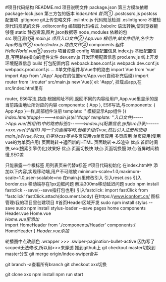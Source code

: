 #项目代码结构
README.md           项目说明文件
package.json        第三方模块依赖
package-lock.json   第三方包的版本
*index.html          首页①*
.postcssrc.js       postcss配置项
.gitignore          git上传忽略文件
.eslintrc.js        代码规范检测
.eslintignore       不被检测代码规范的文件
.editorconfig       编辑器代码格式
.babelrc            语法转换,使浏览器能够懂
static              静态资源,图片,json数据等
node_modules        依赖的包  
src                 项目源代码
    *main.js         项目入口文件②*
    *App.vue         根组件,单文件组件,名字为App的组件③*
    *router/index.js 路由文件④*
    components      组件
        *HelloWorld.vue⑤*
    assets          项目资源
config              项目配置信息
    index.js        基础配置信息,写明路由指向的组件文件
    dev.env.js      开发环境配置信息
    prod.env.js     线上开发环境配置信息
build               打包配置内容
    webpack.base.conf.js
    webpack.dev.conf.js
    webpack.prod.conf.js
    ...
#单文件组件与Vue中的路由
import Vue from 'vue'
import App from './App'     App在的位置src/App.vue(自动补充后缀)
import router from './router'
src/main.js
new Vue({
  el: '#app',               挂载点app,在src/index.html里有 <div id="app"></div>
  router,                   ES6写法,路由:根据网址不同,返回不同的内容给用户,App.vue里<router-view/>显示的是当前路由地址所对应的内容
  components: { App },      ES6写法,与components: { App:App }一样,局部组件注册
  template: '<App/>'        模板显示App组件
})
*index.html(#app)----->main.js(el:'#app' template: '<App/>'入口文件)----->App.vue(根组件)中的路由标签(<router-view/>)----->index.js(配置信息,@指src目录)------>xxx.vue(子组件)*
*同一个页面编写时,创建子组件vue,然后引入注册和使用*
*main.js引vue,引css,引字体css等*
#多页应用vs单页应用
多页应用                                                    单页应用(使用vue的为单页应用)
页面跳转->返回新的HTML                                        页面跳转->JS渲染
优点:首屏时间快,seo(搜索引擎优化)效果好                         优点:页面切换快
缺点:页面切换慢                                              缺点:首屏时间稍慢,SEO差

<template></template>只能暴露一个根标签
用<router-link to='/list'>列表页</router-link>来代替a标签
#项目代码初始化
在index.html中
    添加以下内容,实现移动端,用户不可缩放
    minimum-scale=1.0,maximum-scale=1.0,user-scalable=no
在main.js里修改引入
    引入reset.css
    引入border.css 移动端存在1px边框问题
    解决300ms移动延迟问题
        sudo npm install fastclick --save(--save指打包也用)
        引入fastclick:
            import fastClick from 'fastclick'
            fastClick.attach(document.body)
在https://www.iconfont.cn/ 图标管理/我的项目里创建项目
#首页Header区域开发
sudo npm install stylus --save
sudo npm install stylus-loader --save
pages
    home
        components
            Header.vue
    Home.vue   
*Home.vue里添加*            
import HomeHeader from './components/Header'
components:{
    HomeHeader
}
<home-header></home-header>
*Header.vue添加*
<style lang="stylus" scoped>
使用stylus,使用scoped确保不影响其他
reset中html的font-size为50px,则1rem相对与50px
如果尺寸图为2倍图,则量的100px,转化为正常50px,即1rem
设置line-height垂直居中
设置hight保证高度
flex弹性布局
http://www.runoob.com/w3cnote/flex-grammar.html
#iconfont的使用和代码优化
*使用iconfont图标*,加入购物车,添加到项目,下载至本地
iconfont.js及demo文件不用
修改iconfont.css的目录,删除拼音,使用时到网站复制代码
在main.js引入
<span class="iconfont">&#xe624;</span>
*创建varibles.styl文件优化*,把基础背景颜色等变量写入
在vue中引用    @import '~@/assets/styles/varibles.styl' 在vue的style里加@及~
*在webpack.base.conf.js里可以给路径起别名优化*
 'styles' :resolve('src/assets/styles'),
 @import '~styles/varibles.styl'
重启npm run start

git的使用 git add .添加到本地仓库
         git commit -m ''添加描述
         git push   推到github

#首页轮播图
git创建分支branch
    点击branch创建index-swiper分支
    git pull
    git checkout index-swiper切换分支
    git status查看情况
git里查找vue-awesome-swiper
<style lang="stylus" scoped>
    .wrapper
        width: 100%
        height: 0
        overflow: hidden
        padding-bottom: 31.25%//宽高比
        .swiper-img
            width: 100%
</style>
轮播图中点改颜色
.wrapper >>> .swiper-pagination-bullet-active
因为写了scoped无法修改,所以用>>>来穿透
推到github上
git checkout master切换到master分支
git merge  origin/index-swiper合并

git branch -a查看所有branch
git checkout xxx切换

git clone xxx
npm install
npm run start
#
